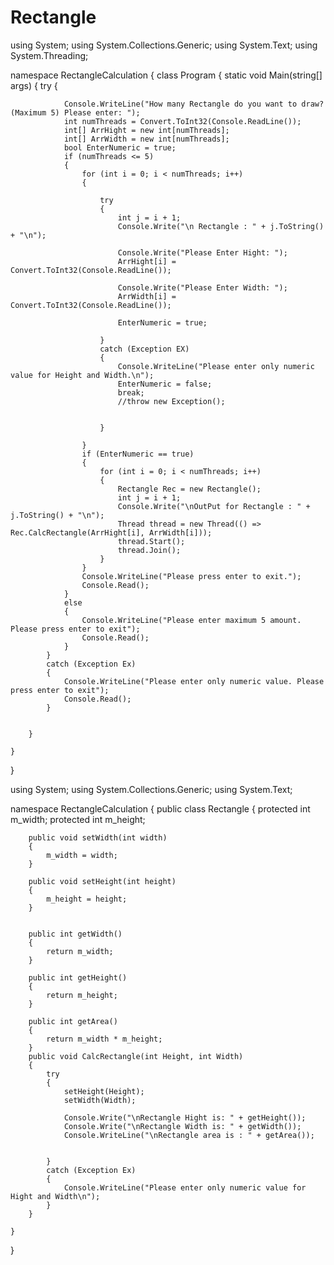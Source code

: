 # Rectangle

using System;
using System.Collections.Generic;
using System.Text;
using System.Threading;

namespace RectangleCalculation
{
    class Program
    {
        static void Main(string[] args)
        {
             try
            {
                
                Console.WriteLine("How many Rectangle do you want to draw? (Maximum 5) Please enter: ");
                int numThreads = Convert.ToInt32(Console.ReadLine());
                int[] ArrHight = new int[numThreads];
                int[] ArrWidth = new int[numThreads];
                bool EnterNumeric = true;
                if (numThreads <= 5)
                {
                    for (int i = 0; i < numThreads; i++)
                    {

                        try
                        {
                            int j = i + 1;
                            Console.Write("\n Rectangle : " + j.ToString() + "\n");

                            Console.Write("Please Enter Hight: ");
                            ArrHight[i] = Convert.ToInt32(Console.ReadLine());

                            Console.Write("Please Enter Width: ");
                            ArrWidth[i] = Convert.ToInt32(Console.ReadLine());

                            EnterNumeric = true;
                            
                        }
                        catch (Exception EX)
                        {
                            Console.WriteLine("Please enter only numeric value for Height and Width.\n");
                            EnterNumeric = false;
                            break;
                            //throw new Exception();
                           

                        }

                    }
                    if (EnterNumeric == true)
                    {
                        for (int i = 0; i < numThreads; i++)
                        {
                            Rectangle Rec = new Rectangle();
                            int j = i + 1;
                            Console.Write("\nOutPut for Rectangle : " + j.ToString() + "\n");
                            Thread thread = new Thread(() => Rec.CalcRectangle(ArrHight[i], ArrWidth[i]));
                            thread.Start();
                            thread.Join();
                        }
                    }
                    Console.WriteLine("Please press enter to exit.");
                    Console.Read();
                }
                else
                {
                    Console.WriteLine("Please enter maximum 5 amount. Please press enter to exit");
                    Console.Read();
                }
            }
            catch (Exception Ex)
            {
                Console.WriteLine("Please enter only numeric value. Please press enter to exit");
                Console.Read();
            }
        

        }
        
    }

}




















using System;
using System.Collections.Generic;
using System.Text;

namespace RectangleCalculation
{
    public class Rectangle
    {
         protected int m_width;
        protected int m_height;

        public void setWidth(int width)
        {
            m_width = width;
        }

        public void setHeight(int height)
        {
            m_height = height;
        }


        public int getWidth()
        {
            return m_width;
        }

        public int getHeight()
        {
            return m_height;
        }

        public int getArea()
        {
            return m_width * m_height;
        }
        public void CalcRectangle(int Height, int Width)
        {
            try
            {
                setHeight(Height);
                setWidth(Width);

                Console.Write("\nRectangle Hight is: " + getHeight());
                Console.Write("\nRectangle Width is: " + getWidth());
                Console.WriteLine("\nRectangle area is : " + getArea());
                
                
            }
            catch (Exception Ex)
            {
                Console.WriteLine("Please enter only numeric value for Hight and Width\n");
            }
        }

    }
}

